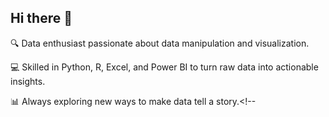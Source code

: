 ## Hi there 👋

🔍 Data enthusiast passionate about data manipulation and visualization.

💻 Skilled in Python, R, Excel, and Power BI to turn raw data into actionable insights.

📊 Always exploring new ways to make data tell a story.<!--
